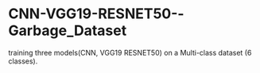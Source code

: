 # CNN-VGG19-RESNET50--Garbage_Dataset
training three models(CNN, VGG19 RESNET50) on a Multi-class dataset (6 classes). 
